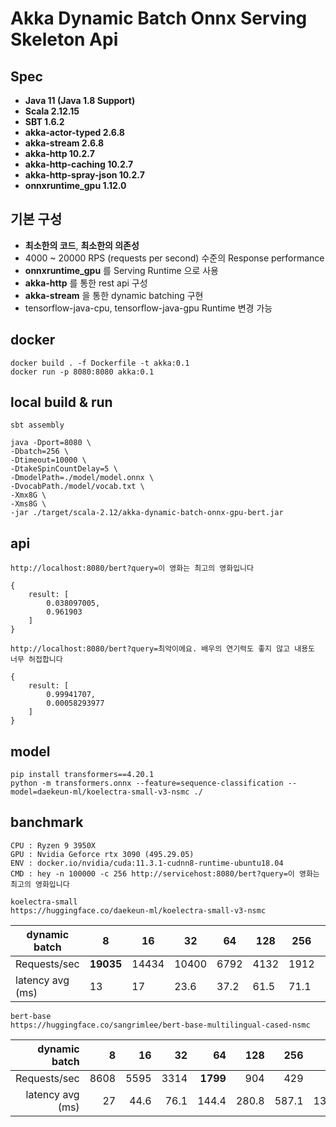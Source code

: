# Akka Dynamic Batch Onnx Serving Skeleton Api


## Spec
- **Java 11 (Java 1.8 Support)**
- **Scala 2.12.15**
- **SBT 1.6.2**
- **akka-actor-typed 2.6.8**
- **akka-stream 2.6.8**
- **akka-http 10.2.7**
- **akka-http-caching 10.2.7**
- **akka-http-spray-json 10.2.7**
- **onnxruntime_gpu 1.12.0**

## 기본 구성
- **최소한의 코드**, **최소한의 의존성**
- 4000 ~ 20000 RPS (requests per second) 수준의 Response performance
- **onnxruntime_gpu** 를 Serving Runtime 으로 사용 
- **akka-http** 를 통한 rest api 구성
- **akka-stream** 을 통한 dynamic batching 구현
- tensorflow-java-cpu, tensorflow-java-gpu Runtime 변경 가능

## docker
```
docker build . -f Dockerfile -t akka:0.1
docker run -p 8080:8080 akka:0.1
```

## local build & run
```
sbt assembly

java -Dport=8080 \
-Dbatch=256 \
-Dtimeout=10000 \
-DtakeSpinCountDelay=5 \
-DmodelPath=./model/model.onnx \
-DvocabPath./model/vocab.txt \
-Xmx8G \
-Xms8G \
-jar ./target/scala-2.12/akka-dynamic-batch-onnx-gpu-bert.jar

```
api 
----------------------------------------------------------------
```
http://localhost:8080/bert?query=이 영화는 최고의 영화입니다

{
    result: [
        0.038097005,
        0.961903
    ]
}
```
```
http://localhost:8080/bert?query=최악이에요. 배우의 연기력도 좋지 않고 내용도 너무 허접합니다

{
    result: [
        0.99941707,
        0.00058293977
    ]
}
```

model
----------------------------------------------------------------
```
pip install transformers==4.20.1
python -m transformers.onnx --feature=sequence-classification --model=daekeun-ml/koelectra-small-v3-nsmc ./
```

banchmark
----------------------------------------------------------------
```
CPU : Ryzen 9 3950X
GPU : Nvidia Geforce rtx 3090 (495.29.05)
ENV : docker.io/nvidia/cuda:11.3.1-cudnn8-runtime-ubuntu18.04
CMD : hey -n 100000 -c 256 http://servicehost:8080/bert?query=이 영화는 최고의 영화입니다
```

```
koelectra-small 
https://huggingface.co/daekeun-ml/koelectra-small-v3-nsmc 
```

| dynamic batch    |     8 |    16 |    32 |   64 |  128 |  256 |   512 |
|------------------|-------|-------|-------|------|------|------|-------|
| Requests/sec     | **19035** | 14434 | 10400 | 6792 | 4132 | 1912 |   788 |
| latency avg (ms) |    13 |    17 |  23.6 | 37.2 | 61.5 | 71.1 | 161.4 |

```
bert-base
https://huggingface.co/sangrimlee/bert-base-multilingual-cased-nsmc
```

| dynamic batch    |    8 |   16 |   32 |    64 |   128 |   256 |    512 |
|-----------------:|-----:|-----:|-----:|------:|------:|------:|-------:|
| Requests/sec     | 8608 | 5595 | 3314 |  **1799** |   904 |   429 |    187 |
| latency avg (ms) |   27 | 44.6 | 76.1 | 144.4 | 280.8 | 587.1 | 1340.3 |
